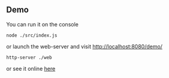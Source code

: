 ## Demo

You can run it on the console	

	node ./src/index.js

or launch the web-server and visit [http://localhost:8080/demo/]()

	http-server ./web

or see it online [here](http://calog3r0.github.io/projects/briscola/demo/)

